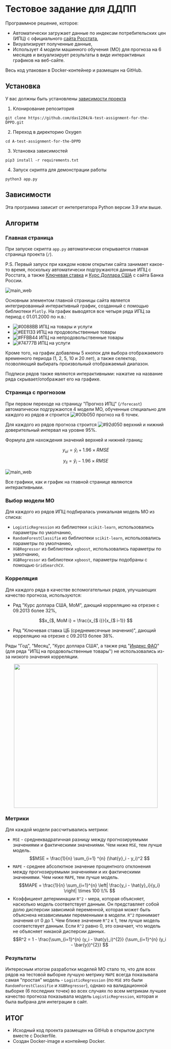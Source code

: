 # Тестовое задание для ДДПП
Программное решение, которое:
* Автоматически загружает данные по индексам потребительских цен (ИПЦ) с официального [сайта Росстата](https://rosstat.gov.ru/statistics/price#),
* Визуализирует полученные данные,
* Использует 4 модели машинного обучения (МО) для прогноза на 6 месяцев и визуализирует результаты в виде интерактивных графиков на веб-сайте.

Весь код упакован в Docker-контейнер и размещен на GitHub.
<!-- описание репозитория -->

<!--Блок информации о репозитории в бейджах-->

<!--Установка-->
## Установка
У вас должны быть установлены [зависимости проекта](https://github.com/das1204/A-test-assignment-for-the-DPPD#зависимости)

1. Клонирование репозитория 

```git clone https://github.com/das1204/A-test-assignment-for-the-DPPD.git```

2. Переход в директорию Oxygen

```cd A-test-assignment-for-the-DPPD```

3. Установка зависимостей

```pip3 install -r requirements.txt```

4. Запуск скрипта для демонстрации работы

```python3 app.py```


<!--зависимости-->
## Зависимости
Эта программа зависит от интепретатора Python версии 3.9 или выше.

<!--Логика работы-->
## Алгоритм

### Главная страница

При запуске скрипта ```app.py``` автоматически открывается главная страница проекта (```/```).

P.S. Первый запуск при каждом новом открытии сайта занимает какое-то время, поскольку автоматически подгружаются данные ИПЦ с Росстата, а также [Ключевая ставка](https://cbr.ru/hd_base/KeyRate/?UniDbQuery.Posted=True) и [Курс Доллара США](https://cbr.ru/currency_base/dynamics/?UniDbQuery.Posted=True&UniDbQuery.so=0&UniDbQuery.mode=1&UniDbQuery.date_req1=&UniDbQuery.date_req2=&UniDbQuery.VAL_NM_RQ=R01235) с сайта Банка России.

![main_web](./img/main_web.png)

Основным элементом главной страницы сайта является интегрированный интерактивный график, созданный с помощью библиотеки ```Plotly```.
На график выводятся все четыря ряда ИПЦ за период с 01.01.2000 по н.в.:
* ![#0088BB](https://placehold.co/15x15/0088BB/0088BB.png) ИПЦ на товары и услуги 
* ![#EE1133](https://placehold.co/15x15/EE1133/EE1133.png) ИПЦ на продовольственные товары 
* ![#FFBB44](https://placehold.co/15x15/FFBB44/FFBB44.png) ИПЦ на непродовольственные товары 
* ![#74777B](https://placehold.co/15x15/74777B/74777B.png) ИПЦ на услуги

Кроме того, на график добавлены 5 кнопок для выбора отображаемого временного периода (1, 2, 5, 10 и 20 лет), а также селектор, позволяющий выбирать произвольный отображаемый диапазон.

Подписи рядов также являются интерактивными: нажатие на название ряда скрывает/отображает его на графике.

### Страница с прогнозом

При первом переходе на страницу "Прогноз ИПЦ" (```/forecast```) автоматически подгружаются 4 модели МО, обученные специально для каждого из рядов и строится ![#00b050](https://placehold.co/15x15/00b050/00b050.png) прогноз на 6 точек.

Для каждого из рядов прогноза строится ![#92d050](https://placehold.co/15x15/92d050/92d050.png) верхний и нижний доверительный интервал на уровне 95%.

Формула для нахождения значений верхней и нижней границ:

$$y_{ui} = \hat{y}_i + 1.96 \times RMSE $$

$$y_{li} = \hat{y}_i - 1.96 \times RMSE $$

![main_web](./img/forecast_web.png)

Все графики, как и график на главной странице являются интерактивными.

### Выбор модели МО

Для каждого из рядов ИПЦ подбиралась уникальная модель МО из списка:
<!-- * ```SARIMA``` из библиотеки ```statsmodels```, параметры подобраны с помощью ```GridSearchCV```, -->
* ```LogisticRegression``` из библиотеки ```scikit-learn```, использовались параметры по умолчанию,
* ```RandomForestClassifie``` из библиотеки ```scikit-learn```, использовались параметры по умолчанию,
* ```XGBRegressor``` из библиотеки ```xgboost```, использовались параметры по умолчанию,
* ```XGBRegressor``` из библиотеки ```xgboost```, параметры подобраны с помощью ```GridSearchCV```.

### Корреляция

Для каждого ряда в качестве вспомогательных рядов, улучшающих качество прогноза, используются:
* Ряд "Курс доллара США, MoM", дающий корреляцию на отрезке с 09.2013 более 32%,

$$x_{$, MoM i} = \frac{x_{$ i}}{x_{$ i-1}} $$

* Ряд "Ключевая ставка ЦБ (среднемесячные значения)", дающий корреляцию на отрезке с 09.2013 более 38%.

Ряды "Год", "Месяц", "Курс доллара США", а также ряд "[Индекс ФАО](https://www.fao.org/worldfoodsituation/foodpricesindex/ru)" (для ряда "ИПЦ на продовольственные товары") не использовались из-за низкого значения корреляции.

<p align="center">
  <img width="450" height="450" src="./img/corr.jpg">
</p>

### Метрики

Для каждой модели рассчитывались метрики:
* ```MSE``` - среднеквадратичная разницу между прогнозируемыми значениями и фактическими значениями. Чем ниже ```MSE```, тем лучше модель.
$$MSE = \frac{1}{n} \sum_{i=1} ^{n} (\hat{y}_i - y_i)^2 $$
* ```MAPE``` - среднее абсолютное значение процентного отклонения между прогнозируемыми значениями и их фактическими значениями. Чем ниже ```MAPE```, тем лучше модель.
$$MAPE = \frac{1}{n} \sum_{i=1}^{n} \left| \frac{y_i - \hat{y}_i}{y_i} \right| \times 100 \\% $$
* Коэффициент детерминации ```R^2``` - мера, которая объясняет, насколько модель соответствует данным. Он представляет собой долю дисперсии зависимой переменной, которая может быть объяснена независимыми переменными в модели. ```R^2``` принимает значения от 0 до 1. Чем ближе значение ```R^2``` к 1, тем лучше модель соответствует данным. Если ```R^2``` равно 0, это означает, что модель не объясняет никакой дисперсии данных.
$$R^2 = 1 - \frac{\sum_{i=1}^{n} (y_i - \hat{y}_i)^{2}} {\sum_{i=1}^{n} (y_i - \bar{y})^{2}} $$

### Результаты

Интересным итогом разработки моделей МО стало то, что для всех рядов на тестовой выборке лучшую метрику ```MAPE``` всегда показывала самая "простая" модель - ```LogisticRegression``` (по ```MSE``` это были ```RandomForestClassifie``` и ```XGBRegressor```), однако на валидационной выборке (6 последних точек) во всех случаях по всем метрикам лучшее качество прогноза показывала модель ```LogisticRegression```, которая и была выбрана для интеграции в сайт.

## ИТОГ
* Исходный код проекта размещен на GitHub в открытом доступе вместе с Dockerfile.
* Создан Docker-image и контейнер Docker.

<!--![docker](./img/docker.png)-->




